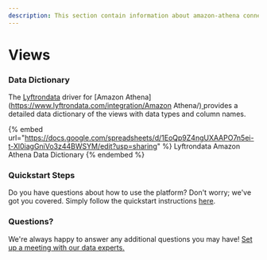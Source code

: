 ```yaml
---
description: This section contain information about amazon-athena connector views information
---
```


# Views

### Data Dictionary

The [Lyftrondata](https://www.lyftrondata.com/) driver for [Amazon Athena](https://www.lyftrondata.com/integration/Amazon Athena/)[ ](https://www.lyftrondata.com/integration/amazon-athena/)provides a detailed data dictionary of the views with data types and column names.

{% embed url="https://docs.google.com/spreadsheets/d/1EoQp9Z4ngUXAAPO7n5ei-t-Xl0iagGniVo3z44BWSYM/edit?usp=sharing" %}
Lyftrondata Amazon Athena Data Dictionary
{% endembed %}

### Quickstart Steps

Do you have questions about how to use the platform? Don't worry; we've got you covered. Simply follow the quickstart instructions [here](../../../../quickstart-steps.md).

### Questions? <a href="#questions" id="questions"></a>

We're always happy to answer any additional questions you may have! [Set up a meeting with our data experts.](https://www.lyftrondata.com/book-a-meeting/)


